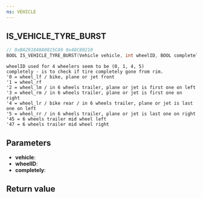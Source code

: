 ```yaml
---
ns: VEHICLE
---
```

## IS_VEHICLE_TYRE_BURST

```c
// 0xBA291848A0815CA9 0x48C80210
BOOL IS_VEHICLE_TYRE_BURST(Vehicle vehicle, int wheelID, BOOL completely);
```

```
wheelID used for 4 wheelers seem to be (0, 1, 4, 5)  
completely - is to check if tire completely gone from rim.  
'0 = wheel_lf / bike, plane or jet front  
'1 = wheel_rf  
'2 = wheel_lm / in 6 wheels trailer, plane or jet is first one on left  
'3 = wheel_rm / in 6 wheels trailer, plane or jet is first one on right  
'4 = wheel_lr / bike rear / in 6 wheels trailer, plane or jet is last one on left  
'5 = wheel_rr / in 6 wheels trailer, plane or jet is last one on right  
'45 = 6 wheels trailer mid wheel left  
'47 = 6 wheels trailer mid wheel right  
```

## Parameters
* **vehicle**: 
* **wheelID**: 
* **completely**: 

## Return value
